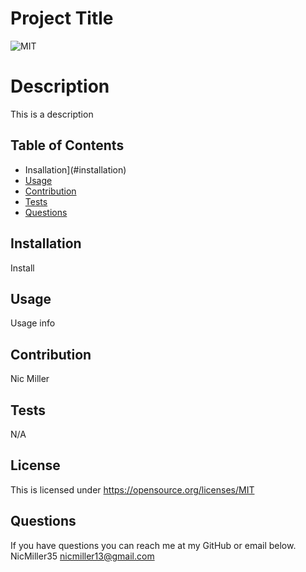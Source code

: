 # Project Title
![MIT](https://img.shields.io/badge/License-MIT-yellow.svg)
# Description
This is a description
## Table of Contents
- Insallation](#installation)
- [Usage](#usage)
- [Contribution](#contribution)
- [Tests](#tests)
- [Questions](#questions)
## Installation
Install
## Usage
Usage info
## Contribution
Nic Miller
## Tests
N/A
## License
This is licensed under <https://opensource.org/licenses/MIT>
## Questions
If you have questions you can reach me at my GitHub or email below.
NicMiller35
nicmiller13@gmail.com
